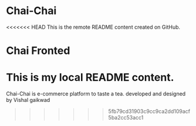 # Chai-Chai
<<<<<<< HEAD
This is the remote README content created on GitHub.

# Chai Fronted
This is my local README content.
=======
Chai-Chai is e-commerce platform to taste a tea. developed and designed by Vishal gaikwad
>>>>>>> 5fb79cd31903c9cc9ca2dd109acf5ba2cc53acc1
